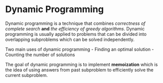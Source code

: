 # Dynamic Programming
Dynamic programming is a technique that combines *correctness of complete search* **and** *the efficiency of greedy algorithms*.  Dynamic programming is usually applied to problems that can be divided into overlapping subproblems which can be solved independently.


Two main uses of dynamic programming
    - Finding an optimal solution
    - Counting the number of solutions

The goal of dynamic programming is to implement **memoization** which is the idea of using answers from past subproblem to efficiently solve the current subproblem.